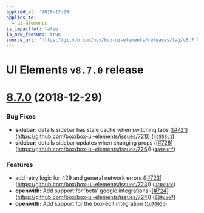 ```yaml
---
applied_at: '2018-12-29'
applies_to:
  - ui-elements
is_impactful: false
is_new_feature: true
source_url: 'https://github.com/box/box-ui-elements/releases/tag/v8.7.0'
---
```


# UI Elements `v8.7.0` release

# [8.7.0]([`v8.6.1...v8.7.0`](https://github.com/box/box-ui-elements/compare/`v8.6.1...v8.7.0`)) (2018-12-29)


### Bug Fixes

* **sidebar:** details sidebar has stale cache when switching tabs ([[#721](https://github.com/box/box-ui-elements/pull/721)](https://github.com/box/box-ui-elements/issues/721)) ([`49558c1`](https://github.com/box/box-ui-elements/commit[`49558c1`](https://github.com/box/box-ui-elements/commit/49558c1)))
* **sidebar:** details sidebar updates when changing props ([[#726](https://github.com/box/box-ui-elements/pull/726)](https://github.com/box/box-ui-elements/issues/726)) ([`4a9e0cf`](https://github.com/box/box-ui-elements/commit[`4a9e0cf`](https://github.com/box/box-ui-elements/commit/4a9e0cf)))


### Features

* add retry logic for 429 and general network errors ([[#723](https://github.com/box/box-ui-elements/pull/723)](https://github.com/box/box-ui-elements/issues/723)) ([`9c0c9cc`](https://github.com/box/box-ui-elements/commit[`9c0c9cc`](https://github.com/box/box-ui-elements/commit/9c0c9cc)))
* **openwith:** Add support for 'beta' google integrations ([[#724](https://github.com/box/box-ui-elements/pull/724)](https://github.com/box/box-ui-elements/issues/724)) ([`639cee7`](https://github.com/box/box-ui-elements/commit[`639cee7`](https://github.com/box/box-ui-elements/commit/639cee7)))
* **openwith:** Add support for the box-edit integration ([`1d7092d`](https://github.com/box/box-ui-elements/commit[`1d7092d`](https://github.com/box/box-ui-elements/commit/1d7092d)))



